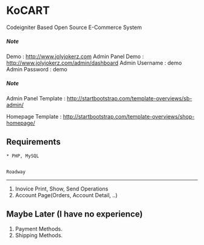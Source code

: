 KoCART
============================
Codeigniter Based Open Source E-Commerce System

##### Note
Demo : http://www.jolyjokerz.com
Admin Panel Demo : http://www.jolyjokerz.com/admin/dashboard
Admin Username : demo
Admin Password : demo

##### Note
Admin Panel Template : http://startbootstrap.com/template-overviews/sb-admin/

Homepage Template    : http://startbootstrap.com/template-overviews/shop-homepage/

Requirements
------------- 
    * PHP, MySQL
	
	
	Roadway
-------------
 
1. Inovice Print, Show, Send Operations
2. Account Page(Orders, Account Detail, ..)

Maybe Later (I have no experience)
-------------------------
1. Payment Methods.
2. Shipping Methods.


    
